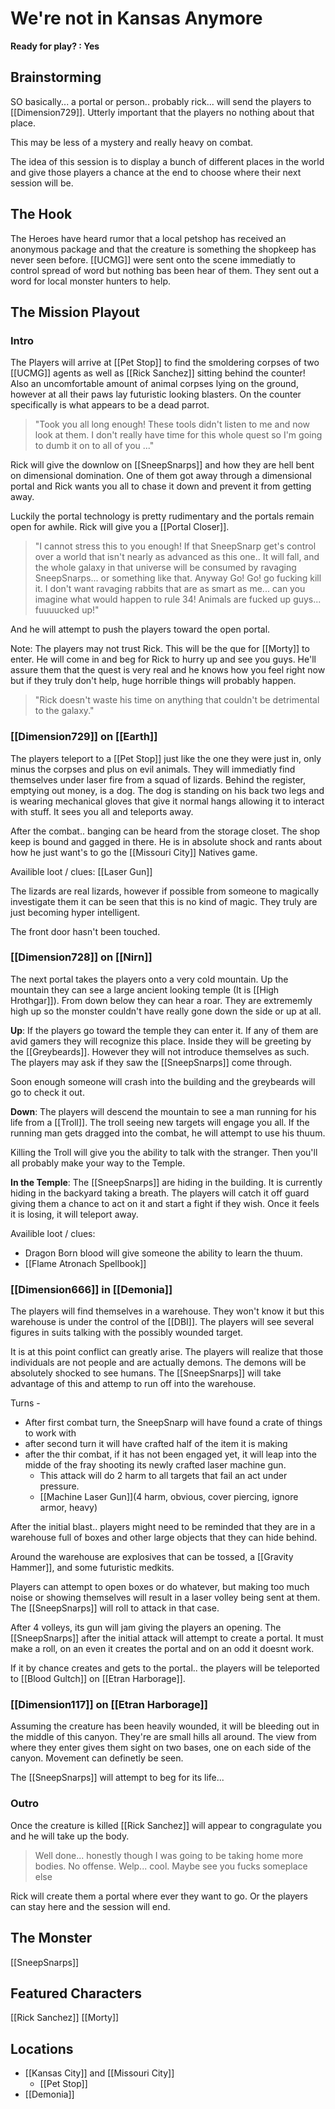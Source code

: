 # We're not in Kansas Anymore
**Ready for play? : Yes**
## Brainstorming
SO basically... a portal or person.. probably rick... will send the players to [[Dimension729]].  Utterly important that the players no nothing about that place. 

This may be less of a mystery and really heavy on combat.

The idea of this session is to display a bunch of different places in the world and give those players a chance at the end to choose where their next session will be.

## The Hook
The Heroes have heard rumor that a local petshop has received an anonymous package and that the creature is something the shopkeep has never seen before. [[UCMG]] were sent onto the scene immediatly to control spread of word but nothing bas been hear of them. They sent out a word for local monster hunters to help.

## The Mission Playout
### Intro
The Players will arrive at [[Pet Stop]] to find the smoldering corpses of two [[UCMG]] agents as well as [[Rick Sanchez]] sitting behind the counter! Also an uncomfortable amount of animal corpses lying on the ground, however at all their paws lay futuristic looking blasters. On the counter specifically is what appears to be a dead parrot. 

> "Took you all long enough! These tools didn't listen to me and now look at them. I don't really have time for this whole quest so I'm going to dumb it on to all of you ..."

Rick will give the downlow on [[SneepSnarps]] and how they are hell bent on dimensional domination. One of them got away through a dimensional portal and Rick wants you all to chase it down and prevent it from getting away. 

Luckily the portal technology is pretty rudimentary and the portals remain open for awhile. Rick will give you a [[Portal Closer]].  

> "I cannot stress this to you enough! If that SneepSnarp get's control over a world that isn't nearly as advanced as this one.. It will fall, and the whole galaxy in that universe will be consumed by ravaging SneepSnarps... or something like that. Anyway Go! Go! go fucking kill it. I don't want ravaging rabbits that are as smart as me... can you imagine what would happen to rule 34! Animals are fucked up guys... fuuuucked up!"

And he will attempt to push the players toward the open portal. 

Note: The players may not trust Rick. This will be the que for [[Morty]] to enter. He will come in and beg for Rick to hurry up and see you guys. He'll assure them that the quest is very real and he knows how you feel right now but if they truly don't help, huge horrible things will probably happen.

> "Rick doesn't waste his time on anything that couldn't be detrimental to the galaxy."

### [[Dimension729]] on [[Earth]]
The players teleport to a [[Pet Stop]] just like the one they were just in, only minus the corpses and plus on evil animals. They will immediatly find themselves under laser fire from a squad of lizards. Behind the register, emptying out money, is a dog. The dog is standing on his back two legs and is wearing mechanical gloves that give it normal hangs allowing it to interact with stuff. It sees you all and teleports away. 

After the combat.. banging can be heard from the storage closet. The shop keep is bound and gagged in there. He is in absolute shock and rants about how he just want's to go the [[Missouri City]] Natives game.

Availible loot / clues:
[[Laser Gun]]

The lizards are real lizards, however if possible from someone to magically investigate them it can be seen that this is no kind of magic. They truly are just becoming hyper intelligent.

The front door hasn't been touched. 

### [[Dimension728]] on [[Nirn]]
The next portal takes the players onto a very cold mountain. Up the mountain they can see a large ancient looking temple (It is [[High Hrothgar]]). From down below they can hear a roar. They are extrememly high up so the monster couldn't have really gone down the side or up at all. 

**Up**:
If the players go toward the temple they can enter it. If any of them are avid gamers they will recognize this place. Inside they will be greeting by the [[Greybeards]]. However they will not introduce themselves as such. The players may ask if they saw the [[SneepSnarps]] come through. 

Soon enough someone will crash into the building and the greybeards will go to check it out.

**Down**: 
The players will descend the mountain to see a man running for his life from a [[Troll]]. The troll seeing new targets will engage you all. If the running man gets dragged into the combat, he will attempt to use his thuum. 

Killing the Troll will give you the ability to talk with the stranger. Then you'll all probably make your way to the Temple.

**In the Temple**: 
The [[SneepSnarps]] are hiding in the building. It is currently hiding in the backyard taking a breath. The players will catch it off guard giving them a chance to act on it and start a fight if they wish. Once it feels it is losing, it will teleport away.

Availible loot / clues:
- Dragon Born blood will give someone the ability to learn the thuum.
- [[Flame Atronach Spellbook]]

### [[Dimension666]] in [[Demonia]]
The players will find themselves in a warehouse. They won't know it but this warehouse is under the control of the [[DBI]]. The players will see several figures in suits talking with the possibly wounded target. 

It is at this point conflict can greatly arise. The players will realize that those individuals are not people and are actually demons. The demons will be absolutely shocked to see humans. The [[SneepSnarps]] will take advantage of this and attemp to run off into the warehouse.

Turns - 
- After first combat turn, the SneepSnarp will have found a crate of things to work with
- after second turn it will have crafted half of the item it is making
- after the thir combat, if it has not been engaged yet, it will leap into the midde of the fray shooting its newly crafted laser machine gun.
	- This attack will do 2 harm to all targets that fail an act under pressure.
	- [[Machine Laser Gun]](4 harm, obvious, cover piercing, ignore armor, heavy)

After the initial blast.. players might need to be reminded that they are in a warehouse full of boxes and other large objects that they can hide behind. 

Around the warehouse are explosives that can be tossed, a [[Gravity Hammer]], and some futuristic medkits.

Players can attempt to open boxes or do whatever, but making too much noise or showing themselves will result in a laser volley being sent at them. 
The [[SneepSnarps]] will roll to attack in that case. 

After 4 volleys, its gun will jam giving the players an opening. The [[SneepSnarps]] after the initial attack will attempt to create a portal. It must make a roll, on an even it creates the portal and on an odd it doesnt work.

If it by chance creates and gets to the portal.. the players will be teleported to [[Blood Gultch]] on [[Etran Harborage]].

### [[Dimension117]] on [[Etran Harborage]]
Assuming the creature has been heavily wounded, it will be bleeding out in the middle of this canyon. They're are small hills all around. The view from where they enter gives them sight on two bases, one on each side of the canyon. Movement can definetly be seen. 

The [[SneepSnarps]] will attempt to beg for its life...


### Outro
Once the creature is killed [[Rick Sanchez]] will appear to congragulate you and he will take up the body.

> Well done... honestly though I was going to be taking home more bodies. No offense. Welp... cool. Maybe see you fucks someplace else

Rick will create them a portal where ever they want to go. Or the players can stay here and the session will end.


## The Monster
[[SneepSnarps]]

## Featured Characters
[[Rick Sanchez]]
[[Morty]]

## Locations
- [[Kansas City]] and [[Missouri City]]
	- [[Pet Stop]]
- [[Demonia]]
